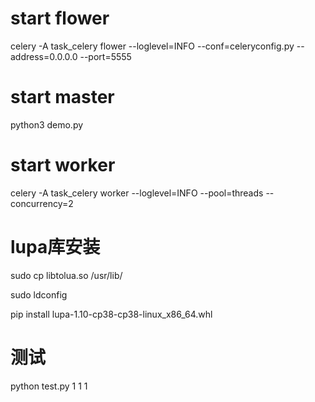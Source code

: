 # start flower
celery -A task_celery flower --loglevel=INFO --conf=celeryconfig.py --address=0.0.0.0 --port=5555

# start master
python3 demo.py

# start worker
celery -A task_celery worker --loglevel=INFO --pool=threads --concurrency=2

# lupa库安装
sudo cp libtolua.so /usr/lib/

sudo ldconfig

pip install lupa-1.10-cp38-cp38-linux_x86_64.whl

# 测试
python test.py 1 1 1
